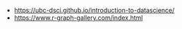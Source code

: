 - https://ubc-dsci.github.io/introduction-to-datascience/
- https://www.r-graph-gallery.com/index.html
